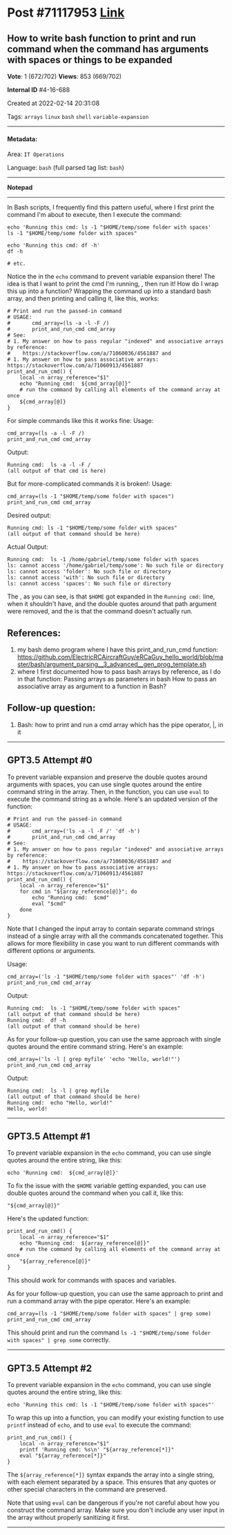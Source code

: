 
# Post \#71117953 [Link](https://stackoverflow.com/questions/71117953/)

## How to write bash function to print and run command when the command has arguments with spaces or things to be expanded

**Vote**: 1 (672/702) **Views**: 853 (669/702) 

**Internal ID** \#4-16-688

Created at 2022-02-14 20:31:08

Tags: `arrays` `linux` `bash` `shell` `variable-expansion`

----------

#### Metadata:

Area: `IT Operations`

Language: `bash` (full parsed tag list: `bash`)

----------

**Notepad**


----------

In Bash scripts, I frequently find this pattern useful, where I first print the command I'm about to execute, then I execute the command:
```
echo 'Running this cmd: ls -1 "$HOME/temp/some folder with spaces'
ls -1 "$HOME/temp/some folder with spaces"

echo 'Running this cmd: df -h'
df -h

# etc.
```

Notice the  in the `echo` command to prevent variable expansion there! The idea is that I want to print the cmd I'm running, , then run it!
How do I wrap this up into a function?
Wrapping the command up into a standard bash array, and then printing and calling it, like this,  works:
```
# Print and run the passed-in command
# USAGE:
#       cmd_array=(ls -a -l -F /)
#       print_and_run_cmd cmd_array
# See:
# 1. My answer on how to pass regular "indexed" and associative arrays by reference:
#    https://stackoverflow.com/a/71060036/4561887 and
# 1. My answer on how to pass associative arrays: https://stackoverflow.com/a/71060913/4561887
print_and_run_cmd() {
    local -n array_reference="$1"
    echo "Running cmd:  ${cmd_array[@]}"
    # run the command by calling all elements of the command array at once
    ${cmd_array[@]}
}
```

For simple commands like this it works fine:
Usage:
```
cmd_array=(ls -a -l -F /)
print_and_run_cmd cmd_array
```

Output:
```
Running cmd:  ls -a -l -F /
(all output of that cmd is here)
```

But for more-complicated commands it is broken!:
Usage:
```
cmd_array=(ls -1 "$HOME/temp/some folder with spaces")
print_and_run_cmd cmd_array
```

Desired output:
```
Running cmd: ls -1 "$HOME/temp/some folder with spaces"
(all output of that command should be here)
```

Actual Output:
```
Running cmd:  ls -1 /home/gabriel/temp/some folder with spaces
ls: cannot access '/home/gabriel/temp/some': No such file or directory
ls: cannot access 'folder': No such file or directory
ls: cannot access 'with': No such file or directory
ls: cannot access 'spaces': No such file or directory
```

The , as you can see, is that `$HOME` got expanded in the `Running cmd:` line, when it shouldn't have, and the double quotes around that path argument were removed, and the  is that the command doesn't actually run.


## References:



1. my bash demo program where I have this print_and_run_cmd function: https://github.com/ElectricRCAircraftGuy/eRCaGuy_hello_world/blob/master/bash/argument_parsing__3_advanced__gen_prog_template.sh
2. where I first documented how to pass bash arrays by reference, as I do in that function: Passing arrays as parameters in bash How to pass an associative array as argument to a function in Bash?



## Follow-up question:



1. Bash: how to print and run a cmd array which has the pipe operator, |, in it




----------
        
## GPT3.5 Attempt \#0

To prevent variable expansion and preserve the double quotes around arguments with spaces, you can use single quotes around the entire command string in the array. Then, in the function, you can use `eval` to execute the command string as a whole. Here's an updated version of the function:

```
# Print and run the passed-in command
# USAGE:
#       cmd_array=('ls -a -l -F /' 'df -h')
#       print_and_run_cmd cmd_array
# See:
# 1. My answer on how to pass regular "indexed" and associative arrays by reference:
#    https://stackoverflow.com/a/71060036/4561887 and
# 1. My answer on how to pass associative arrays: https://stackoverflow.com/a/71060913/4561887
print_and_run_cmd() {
    local -n array_reference="$1"
    for cmd in "${array_reference[@]}"; do
        echo "Running cmd:  $cmd"
        eval "$cmd"
    done
}
```

Note that I changed the input array to contain separate command strings instead of a single array with all the commands concatenated together. This allows for more flexibility in case you want to run different commands with different options or arguments.

Usage:

```
cmd_array=('ls -1 "$HOME/temp/some folder with spaces"' 'df -h')
print_and_run_cmd cmd_array
```

Output:

```
Running cmd:  ls -1 "$HOME/temp/some folder with spaces"
(all output of that command should be here)
Running cmd:  df -h
(all output of that command should be here)
```

As for your follow-up question, you can use the same approach with single quotes around the entire command string. Here's an example:

```
cmd_array=('ls -l | grep myfile' 'echo "Hello, world!"')
print_and_run_cmd cmd_array
```

Output:

```
Running cmd:  ls -l | grep myfile
(all output of that command should be here)
Running cmd:  echo "Hello, world!"
Hello, world!
```

--------

## GPT3.5 Attempt \#1

To prevent variable expansion in the `echo` command, you can use single quotes around the entire string, like this:
```
echo 'Running cmd:  ${cmd_array[@]}'
```

To fix the issue with the `$HOME` variable getting expanded, you can use double quotes around the command when you call it, like this:
```
"${cmd_array[@]}"
```

Here's the updated function:
```
print_and_run_cmd() {
    local -n array_reference="$1"
    echo "Running cmd:  ${array_reference[@]}"
    # run the command by calling all elements of the command array at once
    "${array_reference[@]}"
}
```

This should work for commands with spaces and variables.

As for your follow-up question, you can use the same approach to print and run a command array with the pipe operator. Here's an example:
```
cmd_array=(ls -1 "$HOME/temp/some folder with spaces" | grep some)
print_and_run_cmd cmd_array
```

This should print and run the command `ls -1 "$HOME/temp/some folder with spaces" | grep some` correctly.

--------

## GPT3.5 Attempt \#2

To prevent variable expansion in the `echo` command, you can use single quotes around the entire string, like this:

```
echo 'Running this cmd: ls -1 "$HOME/temp/some folder with spaces"'
```

To wrap this up into a function, you can modify your existing function to use `printf` instead of `echo`, and to use `eval` to execute the command:

```
print_and_run_cmd() {
    local -n array_reference="$1"
    printf 'Running cmd: %s\n' "${array_reference[*]}"
    eval "${array_reference[*]}"
}
```

The `${array_reference[*]}` syntax expands the array into a single string, with each element separated by a space. This ensures that any quotes or other special characters in the command are preserved.

Note that using `eval` can be dangerous if you're not careful about how you construct the command array. Make sure you don't include any user input in the array without properly sanitizing it first.

--------
